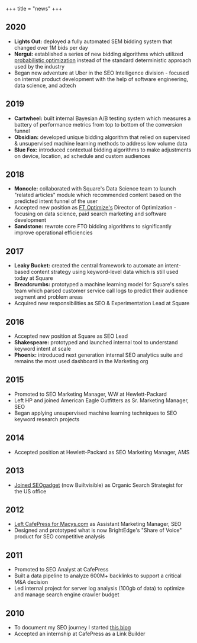 +++
title = "news"
+++

## 2020
* __Lights Out:__ deployed a fully automated SEM bidding system that changed over 1M bids per day
* __Nergui:__ established a series of new bidding algorithms which utilized [probabilistic optimization](https://www.christopheryee.org/blog/from-deterministic-to-probabilistic-sem-bid-optimization/) instead of the standard deterministic approach used by the industry
* Began new adventure at Uber in the SEO Intelligence division - focused on internal product development with the help of software engineering, data science, and adtech

## 2019
* __Cartwheel:__ built internal Bayesian A/B testing system which measures a battery of performance metrics from top to bottom of the conversion funnel
* __Obsidian:__ developed unique bidding algorithm that relied on supervised & unsupervised machine learning methods to address low volume data
* __Blue Fox:__ introduced contextual bidding algorithms to make adjustments on device, location, ad schedule and custom audiences 

## 2018
* __Monocle:__ collaborated with Square's Data Science team to launch "related articles" module which recommended content based on the predicted intent funnel of the user
* Accepted new position as [FT Optimize's](https://www.ftoptimize.com/) Director of Optimization - focusing on data science, paid search marketing and software development
* __Sandstone:__ rewrote core FTO bidding algorithms to significantly improve operational efficiencies

## 2017
* __Leaky Bucket:__ created the central framework to automate an intent-based content strategy using keyword-level data which is still used today at Square
* __Breadcrumbs:__ prototyped a machine learning model for Square's sales team which parsed customer service call logs to predict their audience segment and problem areas
* Acquired new responsibilities as SEO & Experimentation Lead at Square

##  2016
* Accepted new position at Square as SEO Lead
* __Shakespeare:__ prototyped and launched internal tool to understand keyword intent at scale
* __Phoenix:__ introduced next generation internal SEO analytics suite and remains the most used dashboard in the Marketing org

## 2015
* Promoted to SEO Marketing Manager, WW at Hewlett-Packard
* Left HP and joined American Eagle Outfitters as Sr. Marketing Manager, SEO
* Began applying unsupervised machine learning techniques to SEO keyword research projects

## 2014
* Accepted position at Hewlett-Packard as SEO Marketing Manager, AMS

## 2013
* [Joined SEOgadget](https://www.christopheryee.org/blog/joining-seogadget-family/) (now Builtvisible) as Organic Search Strategist for the US office

## 2012
* [Left CafePress for Macys.com](https://www.christopheryee.org/blog/goodbye-cafepress-hello-macys/) as Assistant Marketing Manager, SEO
* Designed and prototyped what is now BrightEdge's "Share of Voice" product for SEO competitive analysis

## 2011
* Promoted to SEO Analyst at CafePress
* Built a data pipeline to analyze 600M+ backlinks to support a critical M&A decision
* Led internal project for server log analysis (100gb of data) to optimize and manage search engine crawler budget

## 2010
* To document my SEO journey I started [this blog](https://www.christopheryee.org/) 
* Accepted an internship at CafePress as a Link Builder


